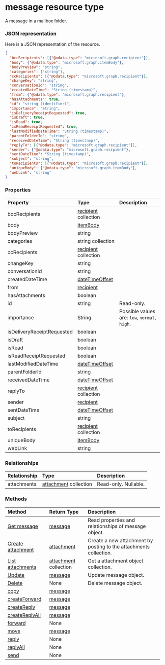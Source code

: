 # message resource type

A message in a mailbox folder.

### JSON representation

Here is a JSON representation of the resource.

<!-- {
  "blockType": "resource",
  "optionalProperties": [

  ],
  "@odata.type": "microsoft.graph.message"
}-->

```json
{
  "bccRecipients": [{"@odata.type": "microsoft.graph.recipient"}],
  "body": {"@odata.type": "microsoft.graph.itemBody"},
  "bodyPreview": "string",
  "categories": ["string"],
  "ccRecipients": [{"@odata.type": "microsoft.graph.recipient"}],
  "changeKey": "string",
  "conversationId": "string",
  "createdDateTime": "String (timestamp)",
  "from": {"@odata.type": "microsoft.graph.recipient"},
  "hasAttachments": true,
  "id": "string (identifier)",
  "importance": "String",
  "isDeliveryReceiptRequested": true,
  "isDraft": true,
  "isRead": true,
  "isReadReceiptRequested": true,
  "lastModifiedDateTime": "String (timestamp)",
  "parentFolderId": "string",
  "receivedDateTime": "String (timestamp)",
  "replyTo": [{"@odata.type": "microsoft.graph.recipient"}],
  "sender": {"@odata.type": "microsoft.graph.recipient"},
  "sentDateTime": "String (timestamp)",
  "subject": "string",
  "toRecipients": [{"@odata.type": "microsoft.graph.recipient"}],
  "uniqueBody": {"@odata.type": "microsoft.graph.itemBody"},
  "webLink": "string"
}

```
### Properties
| Property	   | Type	|Description|
|:---------------|:--------|:----------|
|bccRecipients|[recipient](recipient.md) collection||
|body|[itemBody](itembody.md)||
|bodyPreview|string||
|categories|string collection||
|ccRecipients|[recipient](recipient.md) collection||
|changeKey|string||
|conversationId|string||
|createdDateTime|[dateTimeOffset](datetimeoffset.md)||
|from|[recipient](recipient.md)||
|hasAttachments|boolean||
|id|string| Read-only.|
|importance|String| Possible values are: `low`, `normal`, `high`.|
|isDeliveryReceiptRequested|boolean||
|isDraft|boolean||
|isRead|boolean||
|isReadReceiptRequested|boolean||
|lastModifiedDateTime|[dateTimeOffset](datetimeoffset.md)||
|parentFolderId|string||
|receivedDateTime|[dateTimeOffset](datetimeoffset.md)||
|replyTo|[recipient](recipient.md) collection||
|sender|[recipient](recipient.md)||
|sentDateTime|[dateTimeOffset](datetimeoffset.md)||
|subject|string||
|toRecipients|[recipient](recipient.md) collection||
|uniqueBody|[itemBody](itembody.md)||
|webLink|string||

### Relationships
| Relationship | Type	|Description|
|:---------------|:--------|:----------|
|attachments|[attachment](attachment.md) collection| Read-only. Nullable.|

### Methods

| Method		   | Return Type	|Description|
|:---------------|:--------|:----------|
|[Get message](../api/message_get.md) | [message](message.md) |Read properties and relationships of message object.|
|[Create attachment](../api/message_post_attachments.md) |[attachment](attachment.md)| Create a new attachment by posting to the attachments collection.|
|[List attachments](../api/message_list_attachments.md) |[attachment](attachment.md) collection| Get a attachment object collection.|
|[Update](../api/message_update.md) | [message](message.md)	|Update message object. |
|[Delete](../api/message_delete.md) | None |Delete message object. |
|[copy](../api/message_copy.md)|[message](message.md)||
|[createForward](../api/message_createforward.md)|[message](message.md)||
|[createReply](../api/message_createreply.md)|[message](message.md)||
|[createReplyAll](../api/message_createreplyall.md)|[message](message.md)||
|[forward](../api/message_forward.md)|None||
|[move](../api/message_move.md)|[message](message.md)||
|[reply](../api/message_reply.md)|None||
|[replyAll](../api/message_replyall.md)|None||
|[send](../api/message_send.md)|None||

<!-- uuid: 8fcb5dbc-d5aa-4681-8e31-b001d5168d79
2015-10-25 14:57:30 UTC -->
<!-- {
  "type": "#page.annotation",
  "description": "message resource",
  "keywords": "",
  "section": "documentation",
  "tocPath": ""
}-->